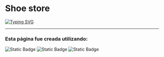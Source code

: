 # Shoe store

[![Typing SVG](https://readme-typing-svg.demolab.com?font=Fira+Code&pause=1000&color=F70066&random=false&width=435&lines=TIENDA+GAMER)](https://git.io/typing-svg)

------------

### Esta página fue creada utilizando:
<img alt="Static Badge" src="https://img.shields.io/badge/REACTJS-%23000?style=for-the-badge&logo=react">

<img alt="Static Badge" src="https://img.shields.io/badge/html-%23000?style=for-the-badge&logo=html5">

<img alt="Static Badge" src="https://img.shields.io/badge/css-%23000?style=for-the-badge&logo=css3">
